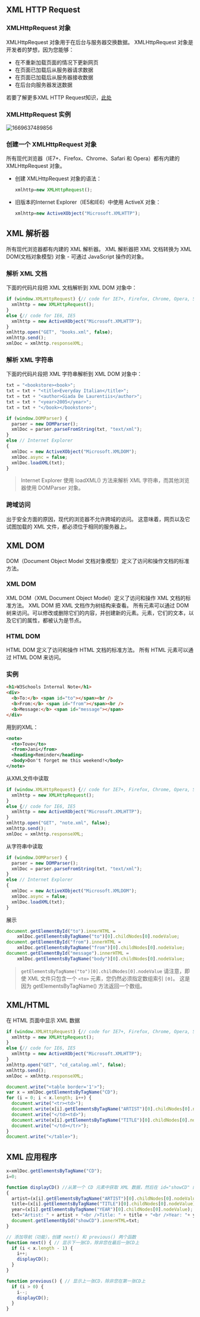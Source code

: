 ## XML HTTP Request

### XMLHttpRequest 对象
XMLHttpRequest 对象用于在后台与服务器交换数据。
XMLHttpRequest 对象是开发者的梦想，因为您能够：
- 在不重新加载页面的情况下更新网页
- 在页面已加载后从服务器请求数据
- 在页面已加载后从服务器接收数据
- 在后台向服务器发送数据

若要了解更多XML HTTP Request知识，[此处](https://www.runoob.com/dom/dom-tutorial.html)

### XMLHttpRequest 实例
![1669637489856](image/XMLJavaScript/1669637489856.png)

### 创建一个 XMLHttpRequest 对象
所有现代浏览器（IE7+、Firefox、Chrome、Safari 和 Opera）都有内建的 XMLHttpRequest 对象。
- 创建 XMLHttpRequest 对象的语法：
  ```js
  xmlhttp=new XMLHttpRequest();
  ```
- 旧版本的Internet Explorer（IE5和IE6）中使用 ActiveX 对象：
  ```js
  xmlhttp=new ActiveXObject("Microsoft.XMLHTTP");
  ```


## XML 解析器
所有现代浏览器都有内建的 XML 解析器。
XML 解析器把 XML 文档转换为 XML DOM(文档对象模型) 对象 - 可通过 JavaScript 操作的对象。

### 解析 XML 文档
下面的代码片段把 XML 文档解析到 XML DOM 对象中：
```js
if (window.XMLHttpRequest) {// code for IE7+, Firefox, Chrome, Opera, Safari
  xmlhttp = new XMLHttpRequest();
}
else {// code for IE6, IE5
  xmlhttp = new ActiveXObject("Microsoft.XMLHTTP");
}
xmlhttp.open("GET", "books.xml", false);
xmlhttp.send();
xmlDoc = xmlhttp.responseXML;
```

### 解析 XML 字符串
下面的代码片段把 XML 字符串解析到 XML DOM 对象中：
```js
txt = "<bookstore><book>";
txt = txt + "<title>Everyday Italian</title>";
txt = txt + "<author>Giada De Laurentiis</author>";
txt = txt + "<year>2005</year>";
txt = txt + "</book></bookstore>";

if (window.DOMParser) {
  parser = new DOMParser();
  xmlDoc = parser.parseFromString(txt, "text/xml");
}
else // Internet Explorer
{
  xmlDoc = new ActiveXObject("Microsoft.XMLDOM");
  xmlDoc.async = false;
  xmlDoc.loadXML(txt);
}
```

> Internet Explorer 使用 loadXML() 方法来解析 XML 字符串，而其他浏览器使用 DOMParser 对象。

### 跨域访问
出于安全方面的原因，现代的浏览器不允许跨域的访问。
这意味着，网页以及它试图加载的 XML 文件，都必须位于相同的服务器上。


## XML DOM
DOM（Document Object Model 文档对象模型）定义了访问和操作文档的标准方法。

### XML DOM
XML DOM（XML Document Object Model）定义了访问和操作 XML 文档的标准方法。
XML DOM 把 XML 文档作为树结构来查看。
所有元素可以通过 DOM 树来访问。可以修改或删除它们的内容，并创建新的元素。元素，它们的文本，以及它们的属性，都被认为是节点。

### HTML DOM
HTML DOM 定义了访问和操作 HTML 文档的标准方法。
所有 HTML 元素可以通过 HTML DOM 来访问。

### 实例
```html
<h1>W3Schools Internal Note</h1>
<div>
  <b>To:</b> <span id="to"></span><br />
  <b>From:</b> <span id="from"></span><br />
  <b>Message:</b> <span id="message"></span>
</div>
```

用到的XML：
```xml
<note>
  <to>Tove</to>
  <from>Jani</from>
  <heading>Reminder</heading>
  <body>Don't forget me this weekend!</body>
</note>
```

从XML文件中读取
```js
if (window.XMLHttpRequest) {// code for IE7+, Firefox, Chrome, Opera, Safari
  xmlhttp = new XMLHttpRequest();
}
else {// code for IE6, IE5
  xmlhttp = new ActiveXObject("Microsoft.XMLHTTP");
}
xmlhttp.open("GET", "note.xml", false);
xmlhttp.send();
xmlDoc = xmlhttp.responseXML;
```

从字符串中读取
```js
if (window.DOMParser) {
  parser = new DOMParser();
  xmlDoc = parser.parseFromString(txt, "text/xml");
}
else // Internet Explorer
{
  xmlDoc = new ActiveXObject("Microsoft.XMLDOM");
  xmlDoc.async = false;
  xmlDoc.loadXML(txt);
}
```

展示
```js
document.getElementById("to").innerHTML =
    xmlDoc.getElementsByTagName("to")[0].childNodes[0].nodeValue;
document.getElementById("from").innerHTML =
    xmlDoc.getElementsByTagName("from")[0].childNodes[0].nodeValue;
document.getElementById("message").innerHTML =
    xmlDoc.getElementsByTagName("body")[0].childNodes[0].nodeValue;
```

> `getElementsByTagName("to")[0].childNodes[0].nodeValue`
> 请注意，即使 XML 文件只包含一个 `<to>` 元素，您仍然必须指定数组索引 `[0]`。
> 这是因为 getElementsByTagName() 方法返回一个数组。


## XML/HTML
在 HTML 页面中显示 XML 数据

```js
if (window.XMLHttpRequest) {// code for IE7+, Firefox, Chrome, Opera, Safari
  xmlhttp = new XMLHttpRequest();
}
else {// code for IE6, IE5
  xmlhttp = new ActiveXObject("Microsoft.XMLHTTP");
}
xmlhttp.open("GET", "cd_catalog.xml", false);
xmlhttp.send();
xmlDoc = xmlhttp.responseXML;

document.write("<table border='1'>");
var x = xmlDoc.getElementsByTagName("CD");
for (i = 0; i < x.length; i++) {
  document.write("<tr><td>");
  document.write(x[i].getElementsByTagName("ARTIST")[0].childNodes[0].nodeValue);
  document.write("</td><td>");
  document.write(x[i].getElementsByTagName("TITLE")[0].childNodes[0].nodeValue);
  document.write("</td></tr>");
}
document.write("</table>");
```


## XML 应用程序
```js
x=xmlDoc.getElementsByTagName("CD");
i=0;

function displayCD() //从第一个 CD 元素中获取 XML 数据，然后在 id="showCD" 的 HTML 元素中显示数据。displayCD() 函数在页面加载时调用
{
  artist=(x[i].getElementsByTagName("ARTIST")[0].childNodes[0].nodeValue);
  title=(x[i].getElementsByTagName("TITLE")[0].childNodes[0].nodeValue);
  year=(x[i].getElementsByTagName("YEAR")[0].childNodes[0].nodeValue);
  txt="Artist: " + artist + "<br />Title: " + title + "<br />Year: "+ year;
  document.getElementById("showCD").innerHTML=txt;
}
```

```js
// 添加导航（功能），创建 next() 和 previous() 两个函数
function next() { // 显示下一张CD，除非您在最后一张CD上
  if (i < x.length - 1) {
    i++;
    displayCD();
  }
}

function previous() { // 显示上一张CD，除非您在第一张CD上
  if (i > 0) {
    i--;
    displayCD();
  }
}
```
